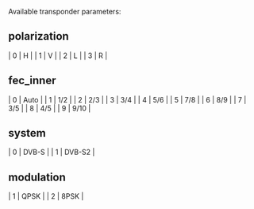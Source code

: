 Available transponder parameters:

polarization
------------

| 0 | H |
| 1 | V |
| 2 | L |
| 3 | R |

fec_inner
---------

| 0 | Auto |
| 1 | 1/2  |
| 2 | 2/3  |
| 3 | 3/4  |
| 4 | 5/6  |
| 5 | 7/8  |
| 6 | 8/9  |
| 7 | 3/5  |
| 8 | 4/5  |
| 9 | 9/10 |

system
------

| 0 | DVB-S  |
| 1 | DVB-S2 |

modulation
----------

| 1 | QPSK |
| 2 | 8PSK |

